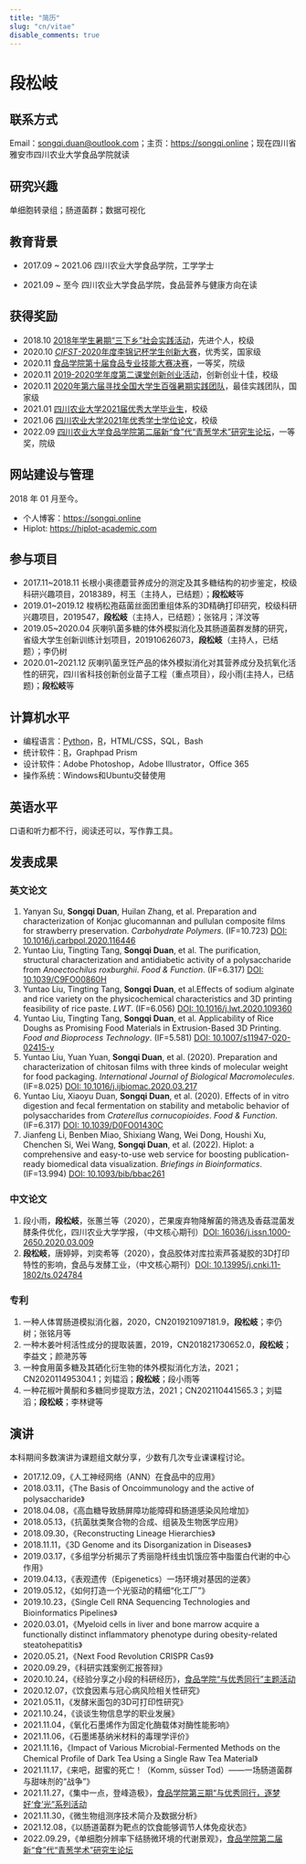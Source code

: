 ```yaml
---
title: "简历"
slug: "cn/vitae"
disable_comments: true
---
```


# 段松岐

## 联系方式

Email：songqi.duan@outlook.com；主页：<https://songqi.online>；现在四川省雅安市四川农业大学食品学院就读

## 研究兴趣

单细胞转录组；肠道菌群；数据可视化

## 教育背景

- 2017.09 ~ 2021.06 四川农业大学食品学院，工学学士

- 2021.09 ~ 至今 四川农业大学食品学院，食品营养与健康方向在读

## 获得奖励

- 2018.10 [2018年学生暑期“三下乡”社会实践活动](https://db.songqi.online/sicau-outstanding-person.JPG)，先进个人，校级
- 2020.10 [*CIFST*-2020年度李锦记杯学生创新大赛](https://db.songqi.online/cifst-excellence-award.JPG)，优秀奖，国家级
- 2020.11 [食品学院第十届食品专业技能大赛决赛](https://db.songqi.online/spxy-first-prize.JPG)，一等奖，院级
- 2020.11 [2019-2020学年度第二课堂创新创业活动](https://db.songqi.online/sicau-top-ten-innovation-and-entrepreneurship.JPG)，创新创业十佳，校级
- 2020.11 [2020年第六届寻找全国大学生百强暑期实践团队](https://db.songqi.online/zqb-best-practice-team.JPG)，最佳实践团队，国家级
- 2021.01 [四川农业大学2021届优秀大学毕业生](https://db.songqi.online/sicau-outstanding-university-graduate.png)，校级
- 2021.06 [四川农业大学2021年优秀学士学位论文](https://db.songqi.online/sicau-outstanding-bachelor-degree-thesis.png)，校级
- 2022.09 [四川农业大学食品学院第二届新“食”代“青葱学术”研究生论坛](https://spxy.sicau.edu.cn/info/1028/15673.htm)，一等奖，院级

## 网站建设与管理

2018 年 01 月至今。

- 个人博客：<https://songqi.online>
- Hiplot: <https://hiplot-academic.com>

## 参与项目

- 2017.11~2018.11 长根小奥德蘑营养成分的测定及其多糖结构的初步鉴定，校级科研兴趣项目，2018389，柯玉（主持人，已结题）；**段松岐**等
- 2019.01~2019.12 梭柄松孢菇菌丝面团重组体系的3D精确打印研究，校级科研兴趣项目，2019547，**段松岐**（主持人，已结题）；张铭月；洋汶等
- 2019.05~2020.04 灰喇叭菌多糖的体外模拟消化及其肠道菌群发酵的研究，省级大学生创新训练计划项目，201910626073，**段松岐**（主持人，已结题）；李仍树
- 2020.01~2021.12 灰喇叭菌烹饪产品的体外模拟消化对其营养成分及抗氧化活性的研究，四川省科技创新创业苗子工程（重点项目），段小雨(主持人，已结题)；**段松岐**等

## 计算机水平

- 编程语言：[Python](https://www.python.org/)，[R](http://www.r-project.org/)，HTML/CSS，SQL，Bash
- 统计软件：[R](http://www.r-project.org/)，Graphpad Prism
- 设计软件：Adobe Photoshop，Adobe Illustrator，Office 365
- 操作系统：Windows和Ubuntu交替使用

## 英语水平

口语和听力都不行，阅读还可以，写作靠工具。

## 发表成果

### 英文论文

1. Yanyan Su, **Songqi Duan**, Huilan Zhang, et al. Preparation and characterization of Konjac glucomannan and pullulan composite films for strawberry preservation. *Carbohydrate Polymers*. (IF=10.723) [DOI: 10.1016/j.carbpol.2020.116446](https://doi.org/10.1016/j.carbpol.2020.116446)
1. Yuntao Liu, Tingting Tang, **Songqi Duan**, et al. The purification, structural characterization and antidiabetic activity of a polysaccharide from *Anoectochilus roxburghii*. *Food & Function*. (IF=6.317) [DOI: 10.1039/C9FO00860H](https://doi.org/10.1039/C9FO00860H)
1. Yuntao Liu, Tingting Tang, **Songqi Duan**, et al.Effects of sodium alginate and rice variety on the physicochemical characteristics and 3D printing feasibility of rice paste. *LWT*. (IF=6.056) [DOI: 10.1016/j.lwt.2020.109360](https://doi.org/10.1016/j.lwt.2020.109360)
1. Yuntao Liu, Tingting Tang, **Songqi Duan**, et al. Applicability of Rice Doughs as Promising Food Materials in Extrusion-Based 3D Printing. *Food and Bioprocess Technology*. (IF=5.581) [DOI: 10.1007/s11947-020-02415-y](https://doi.org/10.1007/s11947-020-02415-y)
1. Yuntao Liu, Yuan Yuan, **Songqi Duan**, et al. (2020). Preparation and characterization of chitosan films with three kinds of molecular weight for food packaging. *International Journal of Biological Macromolecules*. (IF=8.025) [DOI: 10.1016/j.ijbiomac.2020.03.217](https://doi.org/10.1016/j.ijbiomac.2020.03.217)
1. Yuntao Liu, Xiaoyu Duan, **Songqi Duan**, et al. (2020). Effects of in vitro digestion and fecal fermentation on stability and metabolic behavior of polysaccharides from *Craterellus cornucopioides*. *Food & Function*. (IF=6.317) [DOI: 10.1039/D0FO01430C](https://doi.org/10.1039/D0FO01430C)
1. Jianfeng Li, Benben Miao, Shixiang Wang, Wei Dong, Houshi Xu, Chenchen Si, Wei Wang, **Songqi Duan**, et al. (2022). Hiplot: a comprehensive and easy-to-use web service for boosting publication-ready biomedical data visualization. *Briefings in Bioinformatics*. (IF=13.994) [DOI: 10.1093/bib/bbac261](https://doi.org/10.1093/bib/bbac261)

### 中文论文

1. 段小雨，**段松岐**，张蕙兰等（2020），芒果废弃物降解菌的筛选及香菇混菌发酵条件优化，四川农业大学学报，（中文核心期刊）[DOI: 16036/j.issn.1000-2650.2020.03.009](https://doi.org/16036/j.issn.1000-2650.2020.03.009)
1. **段松岐**，唐婷婷，刘奕希等（2020），食品胶体对库拉索芦荟凝胶的3D打印特性的影响，食品与发酵工业，（中文核心期刊）[DOI: 10.13995/j.cnki.11-1802/ts.024784](https://doi.org/10.13995/j.cnki.11-1802/ts.024784)

### 专利

1. 一种人体胃肠道模拟消化器，2020，CN201921097181.9，**段松岐**；李仍树；张铭月等
1. 一种木姜叶柯活性成分的提取装置，2019，CN201821730652.0，**段松岐**；李益文；颜滟苏等
1. 一种食用菌多糖及其硒化衍生物的体外模拟消化方法，2021；CN202011495304.1；刘韫滔；**段松岐**；段小雨等
1. 一种花椒叶黄酮和多糖同步提取方法，2021；CN202110441565.3；刘韫滔；**段松岐**；李林键等

## 演讲

本科期间多数演讲为课题组文献分享，少数有几次专业课课程讨论。

- 2017.12.09，《人工神经网络（ANN）在食品中的应用》
- 2018.03.11，《The Basis of Oncoimmunology and the active of polysaccharide》
- 2018.04.08，《高血糖导致肠屏障功能障碍和肠道感染风险增加》
- 2018.05.13，《抗菌肽类聚合物的合成、组装及生物医学应用》
- 2018.09.30，《Reconstructing Lineage Hierarchies》
- 2018.11.11，《3D Genome and its Disorganization in Diseases》
- 2019.03.17，《多组学分析揭示了秀丽隐杆线虫饥饿应答中脂蛋白代谢的中心作用》
- 2019.04.13，《表观遗传（Epigenetics）一场环境对基因的逆袭》
- 2019.05.12，《如何打造一个光驱动的精细“化工厂”》
- 2019.10.23，《Single Cell RNA Sequencing Technologies and Bioinformatics Pipelines》
- 2020.03.01，《Myeloid cells in liver and bone marrow acquire a functionally distinct inflammatory phenotype during obesity-related steatohepatitis》
- 2020.05.21，《Next Food Revolution CRISPR Cas9》
- 2020.09.29，《科研实践案例汇报答辩》
- 2020.10.24，《经验分享之小段的科研经历》，[食品学院“与优秀同行”主题活动](https://spxy.sicau.edu.cn/new_common_view.jsp?urltype=news.NewsContentUrl&wbtreeid=1022&wbnewsid=13106)
- 2020.12.07，《饮食因素与冠心病风险相关性研究》
- 2021.05.11，《发酵米面包的3D可打印性研究》
- 2021.10.24，《谈谈生物信息学的职业发展》
- 2021.11.04，《氧化石墨烯作为固定化酶载体对酶性能影响》
- 2021.11.06，《石墨烯基纳米材料的毒理学评价》
- 2021.11.16，《Impact of Various Microbial-Fermented Methods on the Chemical Profile of Dark Tea Using a Single Raw Tea Material》
- 2021.11.17，《来吧，甜蜜的死亡！（Komm, süsser Tod）——一场肠道菌群与甜味剂的“战争”》
- 2021.11.27，《集中一点，登峰造极》，[食品学院第三期“与优秀同行，逐梦好‘食’光”系列活动](https://spxy.sicau.edu.cn/info/1022/14709.htm)
- 2021.11.30，《微生物组测序技术简介及数据分析》
- 2021.12.08，《以肠道菌群为靶点的饮食能够调节人体免疫状态》
- 2022.09.29，《单细胞分辨率下结肠微环境的代谢景观》，[食品学院第二届新“食”代“青葱学术”研究生论坛](https://spxy.sicau.edu.cn/info/1065/15528.htm)
